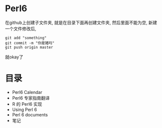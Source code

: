 # Perl6
在github上创建子文件夹, 就是在目录下面再创建文件夹, 然后里面不能为空, 新建一个文件修改后,

    git add "something"
	git commit -m "你是猪吗"
	git push origin master
就okay了

# 目录
* Perl6 Calendar
* Perl6 专家指南翻译
* R 的 Perl6 实现
* Using Perl 6 
* Perl 6 documents
* 笔记
